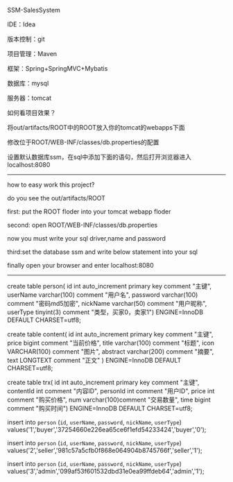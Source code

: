 SSM-SalesSystem

IDE：Idea

版本控制：git

项目管理：Maven

框架：Spring+SpringMVC+Mybatis

数据库：mysql

服务器：tomcat

如何看项目效果？

将out/artifacts/ROOT中的ROOT放入你的tomcat的webapps下面

修改位于ROOT/WEB-INF/classes/db.properties的配置

设置默认数据库ssm，在sql中添加下面的语句，然后打开浏览器进入localhost:8080

----------------------------------------------------------------------------------------------------------------------

how to easy work this project?

do you see the out/artifacts/ROOT

first: put the ROOT floder into your tomcat webapp floder

second: open ROOT/WEB-INF/classes/db.properties

now you must write your sql driver,name and password

third:set the database ssm and write below statement into your sql

finally open your browser and enter localhost:8080

----------------------------------------------------------------------------------------------------------------------

create table person(
id int auto_increment primary key comment "主键", 
userName varchar(100) comment "用户名", 
password varchar(100) comment "密码md5加密",
nickName varchar(50) comment "用户昵称",
userType tinyint(3) comment "类型，买家0，卖家1") 
ENGINE=InnoDB  DEFAULT CHARSET=utf8;

create table content(
id int auto_increment primary key comment "主键",  
price bigint  comment "当前价格",
title varchar(100) comment "标题",
icon VARCHAR(100) comment "图片",
abstract varchar(200) comment "摘要",
text LONGTEXT comment "正文"  )
ENGINE=InnoDB  DEFAULT CHARSET=utf8;

create table trx(
id int auto_increment primary key comment "主键",  
contentId int  comment "内容ID",
personId int comment "用户ID",
price int comment "购买价格",
num varchar(100)comment "交易数量",
time bigint comment "购买时间")
ENGINE=InnoDB  DEFAULT CHARSET=utf8;

insert into `person` (`id`, `userName`, `password`, `nickName`, `userType`) values('1','buyer','37254660e226ea65ce6f1efd54233424','buyer','0');

insert into `person` (`id`, `userName`, `password`, `nickName`, `userType`) values('2','seller','981c57a5cfb0f868e064904b8745766f','seller','1');

insert into `person` (`id`, `userName`, `password`, `nickName`, `userType`) values('3','admin','099af53f601532dbd31e0ea99ffdeb64','admin','1');
